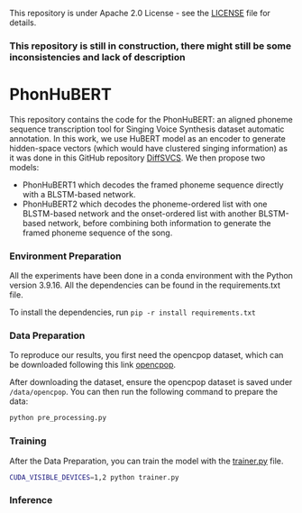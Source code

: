 This repository is under Apache 2.0 License - see the [LICENSE](LICENSE) file for details.

### This repository is still in construction, there might still be some inconsistencies and lack of description

# PhonHuBERT
This repository contains the code for the PhonHuBERT: an aligned phoneme sequence transcription tool for Singing Voice Synthesis dataset automatic annotation.
In this work, we use HuBERT model as an encoder to generate hidden-space vectors (which would have clustered singing information) as it was done in this GitHub repository [DiffSVCS](https://github.com/prophesier/diff-svc).
We then propose two models:
- PhonHuBERT1 which decodes the framed phoneme sequence directly with a BLSTM-based network.
- PhonHuBERT2 which decodes the phoneme-ordered list with one BLSTM-based network and the onset-ordered list with another BLSTM-based network, before combining both information to generate the framed phoneme sequence of the song.

### Environment Preparation
All the experiments have been done in a conda environment with the Python version 3.9.16. All the dependencies can be found in the requirements.txt file.

To install the dependencies, run `pip -r install requirements.txt`

### Data Preparation

To reproduce our results, you first need the opencpop dataset, which can be downloaded following this link [opencpop](https://cloud.tsinghua.edu.cn/d/2870f80cb2c04b298d29/).

After downloading the dataset, ensure the opencpop dataset is saved under `/data/opencpop`. You can then run the following command to prepare the data:

```bash
python pre_processing.py
```

### Training

After the Data Preparation, you can train the model with the [trainer.py](trainer.py) file.

```bash
CUDA_VISIBLE_DEVICES=1,2 python trainer.py
```

### Inference







